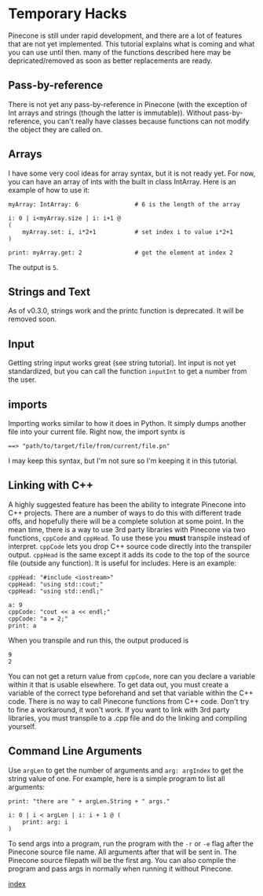 # Temporary Hacks

Pinecone is still under rapid development, and there are a lot of features that are not yet implemented. This tutorial explains what is coming and what you can use until then. many of the functions described here may be depricated/removed as soon as better replacements are ready.

## Pass-by-reference
There is not yet any pass-by-reference in Pinecone (with the exception of Int arrays and strings (though the latter is immutable)). Without pass-by-reference, you can't really have classes because functions can not modify the object they are called on.

## Arrays
I have some very cool ideas for array syntax, but it is not ready yet. For now, you can have an array of ints with the built in class IntArray. Here is an example of how to use it:

```
myArray: IntArray: 6                # 6 is the length of the array

i: 0 | i<myArray.size | i: i+1 @
(
    myArray.set: i, i*2+1           # set index i to value i*2+1
)

print: myArray.get: 2               # get the element at index 2

```

The output is `5`.

## Strings and Text
As of v0.3.0, strings work and the printc function is deprecated. It will be removed soon.

## Input
Getting string input works great (see string tutorial). Int input is not yet standardized, but you can call the function `inputInt` to get a number from the user.

## imports
Importing works similar to how it does in Python. It simply dumps another file into your current file. Right now, the import syntx is

```
==> "path/to/target/file/from/current/file.pn"
```

I may keep this syntax, but I'm not sure so I'm keeping it in this tutorial.

## Linking with C++
A highly suggested feature has been the ability to integrate Pinecone into C++ projects. There are a number of ways to do this with different trade offs, and hopefully there will be a complete solution at some point. In the mean time, there is a way to use 3rd party libraries with Pinecone via two functions, `cppCode` and `cppHead`. To use these you **must** transpile instead of interpret. `cppCode` lets you drop C++ source code directly into the transpiler output. `cppHead` is the same except it adds its code to the top of the source file (outside any function). It is useful for includes. Here is an example:

```
cppHead: "#include <iostream>"
cppHead: "using std::cout;"
cppHead: "using std::endl;"

a: 9
cppCode: "cout << a << endl;"
cppCode: "a = 2;"
print: a
```
When you transpile and run this, the output produced is
```
9
2
```

You can not get a return value from `cppCode`, nore can you declare a variable within it that is usable elsewhere. To get data out, you must create a variable of the correct type beforehand and set that variable within the C++ code. There is no way to call Pinecone functions from C++ code. Don't try to fine a workaround, it won't work. If you want to link with 3rd party libraries, you must transpile to a .cpp file and do the linking and compiling yourself.

## Command Line Arguments
Use `argLen` to get the number of arguments and `arg: argIndex` to get the string value of one. For example, here is a simple program to list all arguments:
```
print: "there are " + argLen.String + " args."

i: 0 | i < argLen | i: i + 1 @ (
	print: arg: i
)
```
To send args into a program, run the program with the `-r` or `-e` flag after the Pinecone source file name. All arguments after that will be sent in. The Pinecone source filepath will be the first arg. You can also compile the program and pass args in normally when running it without Pinecone.

[index](index.md)
